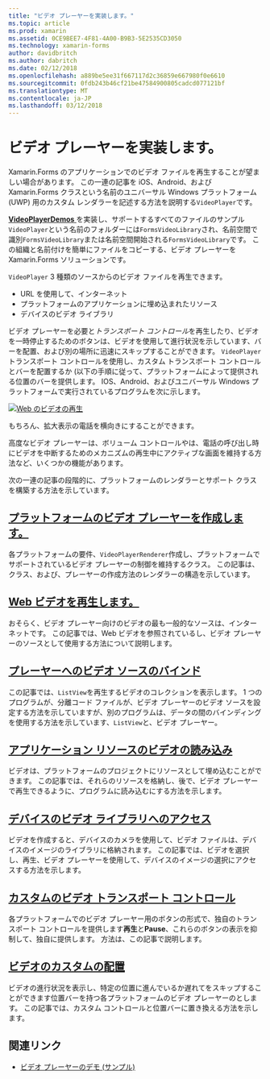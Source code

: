```yaml
---
title: "ビデオ プレーヤーを実装します。"
ms.topic: article
ms.prod: xamarin
ms.assetid: 0CE9BEE7-4F81-4A00-B9B3-5E2535CD3050
ms.technology: xamarin-forms
author: davidbritch
ms.author: dabritch
ms.date: 02/12/2018
ms.openlocfilehash: a889be5ee31f667117d2c36859e667980f0e6610
ms.sourcegitcommit: 0fdb243b46cf21be47584900805cadcd077121bf
ms.translationtype: MT
ms.contentlocale: ja-JP
ms.lasthandoff: 03/12/2018
---
```

# <a name="implementing-a-video-player"></a>ビデオ プレーヤーを実装します。

Xamarin.Forms のアプリケーションでのビデオ ファイルを再生することが望ましい場合があります。 この一連の記事を iOS、Android、および Xamarin.Forms クラスという名前のユニバーサル Windows プラットフォーム (UWP) 用のカスタム レンダラーを記述する方法を説明する`VideoPlayer`です。

[ **VideoPlayerDemos** ](https://developer.xamarin.com/samples/xamarin-forms/customrenderers/VideoPlayerDemos/)を実装し、サポートするすべてのファイルのサンプル`VideoPlayer`という名前のフォルダーには`FormsVideoLibrary`され、名前空間で識別`FormsVideoLibrary`または名前空間開始される`FormsVideoLibrary`です。 この組織と名前付けを簡単にファイルをコピーする、ビデオ プレーヤーを Xamarin.Forms ソリューションです。

`VideoPlayer` 3 種類のソースからのビデオ ファイルを再生できます。

- URL を使用して、インターネット
- プラットフォームのアプリケーションに埋め込まれたリソース
- デバイスのビデオ ライブラリ

ビデオ プレーヤーを必要と*トランスポート コントロール*を再生したり、ビデオを一時停止するためのボタンは、ビデオを使用して進行状況を示しています、バーを配置、および別の場所に迅速にスキップすることができます。 `VideoPlayer` トランスポート コントロールを使用し、カスタム トランスポート コントロールとバーを配置するか (以下の手順に従って、プラットフォームによって提供される位置のバーを提供します。 IOS、Android、およびユニバーサル Windows プラットフォームで実行されているプログラムを次に示します。

[![Web のビデオの再生](web-videos-images/playwebvideo-small.png "Web ビデオの再生")](web-videos-images/playwebvideo-large.png#lightbox "Web ビデオの再生")

もちろん、拡大表示の電話を横向きにすることができます。

高度なビデオ プレーヤーは、ボリューム コントロールやは、電話の呼び出し時にビデオを中断するためのメカニズムの再生中にアクティブな画面を維持する方法など、いくつかの機能があります。

次の一連の記事の段階的に、プラットフォームのレンダラーとサポート クラスを構築する方法を示しています。

## <a name="creating-the-platform-video-playersplayer-creationmd"></a>[プラットフォームのビデオ プレーヤーを作成します。](player-creation.md)

各プラットフォームの要件、`VideoPlayerRenderer`作成し、プラットフォームでサポートされているビデオ プレーヤーの制御を維持するクラス。 この記事は、クラス、および、プレーヤーの作成方法のレンダラーの構造を示しています。

## <a name="playing-a-web-videoweb-videosmd"></a>[Web ビデオを再生します。](web-videos.md)

おそらく、ビデオ プレーヤー向けのビデオの最も一般的なソースは、インターネットです。 この記事では、Web ビデオを参照されているし、ビデオ プレーヤーのソースとして使用する方法について説明します。

## <a name="binding-video-sources-to-the-playersource-bindingsmd"></a>[プレーヤーへのビデオ ソースのバインド](source-bindings.md)

この記事では、`ListView`を再生するビデオのコレクションを表示します。 1 つのプログラムが、分離コード ファイルが、ビデオ プレーヤーのビデオ ソースを設定する方法を示していますが、別のプログラムは、データの間のバインディングを使用する方法を示しています、`ListView`と、ビデオ プレーヤー。

## <a name="loading-application-resource-videosloading-resourcesmd"></a>[アプリケーション リソースのビデオの読み込み](loading-resources.md)

ビデオは、プラットフォームのプロジェクトにリソースとして埋め込むことができます。 この記事では、それらのリソースを格納し、後で、ビデオ プレーヤーで再生できるように、プログラムに読み込むにする方法を示します。

## <a name="accessing-the-devices-video-libraryaccessing-librarymd"></a>[デバイスのビデオ ライブラリへのアクセス](accessing-library.md)

ビデオを作成すると、デバイスのカメラを使用して、ビデオ ファイルは、デバイスのイメージのライブラリに格納されます。 この記事では、ビデオを選択し、再生、ビデオ プレーヤーを使用して、デバイスのイメージの選択にアクセスする方法を示します。

## <a name="custom-video-transport-controlscustom-transportmd"></a>[カスタムのビデオ トランスポート コントロール](custom-transport.md)

各プラットフォームでのビデオ プレーヤー用のボタンの形式で、独自のトランスポート コントロールを提供します**再生**と**Pause**、これらのボタンの表示を抑制して、独自に提供します。 方法は、この記事で説明します。

## <a name="custom-video-positioningcustom-positioningmd"></a>[ビデオのカスタムの配置](custom-positioning.md)

ビデオの進行状況を表示し、特定の位置に進んでいるか遅れてをスキップすることができます位置バーを持つ各プラットフォームのビデオ プレーヤーのとします。 この記事では、カスタム コントロールと位置バーに置き換える方法を示します。





## <a name="related-links"></a>関連リンク

- [ビデオ プレーヤーのデモ (サンプル)](https://developer.xamarin.com/samples/xamarin-forms/customrenderers/VideoPlayerDemos/)
